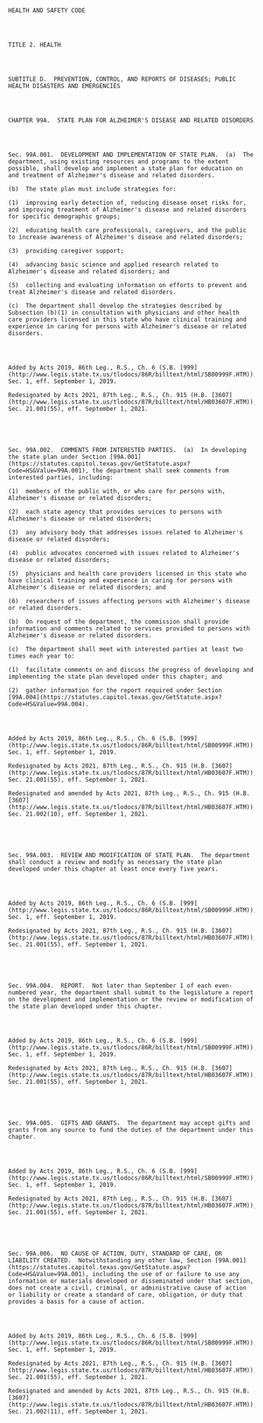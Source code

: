 ﻿
    
    
    	
    					
    
    
    HEALTH AND SAFETY CODE
    
      
    
    
    TITLE 2. HEALTH
    
      
    
    
    SUBTITLE D.  PREVENTION, CONTROL, AND REPORTS OF DISEASES; PUBLIC HEALTH DISASTERS AND EMERGENCIES
    
      
    
    
    CHAPTER 99A.  STATE PLAN FOR ALZHEIMER'S DISEASE AND RELATED DISORDERS
    
      
    
    
    Sec. 99A.001.  DEVELOPMENT AND IMPLEMENTATION OF STATE PLAN.  (a)  The department, using existing resources and programs to the extent possible, shall develop and implement a state plan for education on and treatment of Alzheimer's disease and related disorders.
    
    (b)  The state plan must include strategies for:
    
    (1)  improving early detection of, reducing disease onset risks for, and improving treatment of Alzheimer's disease and related disorders for specific demographic groups;
    
    (2)  educating health care professionals, caregivers, and the public to increase awareness of Alzheimer's disease and related disorders;
    
    (3)  providing caregiver support;
    
    (4)  advancing basic science and applied research related to Alzheimer's disease and related disorders; and
    
    (5)  collecting and evaluating information on efforts to prevent and treat Alzheimer's disease and related disorders.
    
    (c)  The department shall develop the strategies described by Subsection (b)(1) in consultation with physicians and other health care providers licensed in this state who have clinical training and experience in caring for persons with Alzheimer's disease or related disorders.
    
    
    
    
    Added by Acts 2019, 86th Leg., R.S., Ch. 6 (S.B. [999](http://www.legis.state.tx.us/tlodocs/86R/billtext/html/SB00999F.HTM)), Sec. 1, eff. September 1, 2019.
    
    Redesignated by Acts 2021, 87th Leg., R.S., Ch. 915 (H.B. [3607](http://www.legis.state.tx.us/tlodocs/87R/billtext/html/HB03607F.HTM)), Sec. 21.001(55), eff. September 1, 2021.
    
    
    
    
    
    Sec. 99A.002.  COMMENTS FROM INTERESTED PARTIES.  (a)  In developing the state plan under Section [99A.001](https://statutes.capitol.texas.gov/GetStatute.aspx?Code=HS&Value=99A.001), the department shall seek comments from interested parties, including:
    
    (1)  members of the public with, or who care for persons with, Alzheimer's disease or related disorders;
    
    (2)  each state agency that provides services to persons with Alzheimer's disease or related disorders;
    
    (3)  any advisory body that addresses issues related to Alzheimer's disease or related disorders;
    
    (4)  public advocates concerned with issues related to Alzheimer's disease or related disorders;
    
    (5)  physicians and health care providers licensed in this state who have clinical training and experience in caring for persons with Alzheimer's disease or related disorders; and
    
    (6)  researchers of issues affecting persons with Alzheimer's disease or related disorders. 
    
    (b)  On request of the department, the commission shall provide information and comments related to services provided to persons with Alzheimer's disease or related disorders.
    
    (c)  The department shall meet with interested parties at least two times each year to:
    
    (1)  facilitate comments on and discuss the progress of developing and implementing the state plan developed under this chapter; and
    
    (2)  gather information for the report required under Section [99A.004](https://statutes.capitol.texas.gov/GetStatute.aspx?Code=HS&Value=99A.004).
    
    
    
    
    Added by Acts 2019, 86th Leg., R.S., Ch. 6 (S.B. [999](http://www.legis.state.tx.us/tlodocs/86R/billtext/html/SB00999F.HTM)), Sec. 1, eff. September 1, 2019.
    
    Redesignated by Acts 2021, 87th Leg., R.S., Ch. 915 (H.B. [3607](http://www.legis.state.tx.us/tlodocs/87R/billtext/html/HB03607F.HTM)), Sec. 21.001(55), eff. September 1, 2021.
    
    Redesignated and amended by Acts 2021, 87th Leg., R.S., Ch. 915 (H.B. [3607](http://www.legis.state.tx.us/tlodocs/87R/billtext/html/HB03607F.HTM)), Sec. 21.002(10), eff. September 1, 2021.
    
    
    
    
    
    Sec. 99A.003.  REVIEW AND MODIFICATION OF STATE PLAN.  The department shall conduct a review and modify as necessary the state plan developed under this chapter at least once every five years.
    
    
    
    
    Added by Acts 2019, 86th Leg., R.S., Ch. 6 (S.B. [999](http://www.legis.state.tx.us/tlodocs/86R/billtext/html/SB00999F.HTM)), Sec. 1, eff. September 1, 2019.
    
    Redesignated by Acts 2021, 87th Leg., R.S., Ch. 915 (H.B. [3607](http://www.legis.state.tx.us/tlodocs/87R/billtext/html/HB03607F.HTM)), Sec. 21.001(55), eff. September 1, 2021.
    
    
    
    
    
    Sec. 99A.004.  REPORT.  Not later than September 1 of each even-numbered year, the department shall submit to the legislature a report on the development and implementation or the review or modification of the state plan developed under this chapter.
    
    
    
    
    Added by Acts 2019, 86th Leg., R.S., Ch. 6 (S.B. [999](http://www.legis.state.tx.us/tlodocs/86R/billtext/html/SB00999F.HTM)), Sec. 1, eff. September 1, 2019.
    
    Redesignated by Acts 2021, 87th Leg., R.S., Ch. 915 (H.B. [3607](http://www.legis.state.tx.us/tlodocs/87R/billtext/html/HB03607F.HTM)), Sec. 21.001(55), eff. September 1, 2021.
    
    
    
    
    
    Sec. 99A.005.  GIFTS AND GRANTS.  The department may accept gifts and grants from any source to fund the duties of the department under this chapter.
    
    
    
    
    Added by Acts 2019, 86th Leg., R.S., Ch. 6 (S.B. [999](http://www.legis.state.tx.us/tlodocs/86R/billtext/html/SB00999F.HTM)), Sec. 1, eff. September 1, 2019.
    
    Redesignated by Acts 2021, 87th Leg., R.S., Ch. 915 (H.B. [3607](http://www.legis.state.tx.us/tlodocs/87R/billtext/html/HB03607F.HTM)), Sec. 21.001(55), eff. September 1, 2021.
    
    
    
    
    
    Sec. 99A.006.  NO CAUSE OF ACTION, DUTY, STANDARD OF CARE, OR LIABILITY CREATED.  Notwithstanding any other law, Section [99A.001](https://statutes.capitol.texas.gov/GetStatute.aspx?Code=HS&Value=99A.001), including the use of or failure to use any information or materials developed or disseminated under that section, does not create a civil, criminal, or administrative cause of action or liability or create a standard of care, obligation, or duty that provides a basis for a cause of action.
    
    
    
    
    Added by Acts 2019, 86th Leg., R.S., Ch. 6 (S.B. [999](http://www.legis.state.tx.us/tlodocs/86R/billtext/html/SB00999F.HTM)), Sec. 1, eff. September 1, 2019.
    
    Redesignated by Acts 2021, 87th Leg., R.S., Ch. 915 (H.B. [3607](http://www.legis.state.tx.us/tlodocs/87R/billtext/html/HB03607F.HTM)), Sec. 21.001(55), eff. September 1, 2021.
    
    Redesignated and amended by Acts 2021, 87th Leg., R.S., Ch. 915 (H.B. [3607](http://www.legis.state.tx.us/tlodocs/87R/billtext/html/HB03607F.HTM)), Sec. 21.002(11), eff. September 1, 2021.
    
    
    
    
    				
